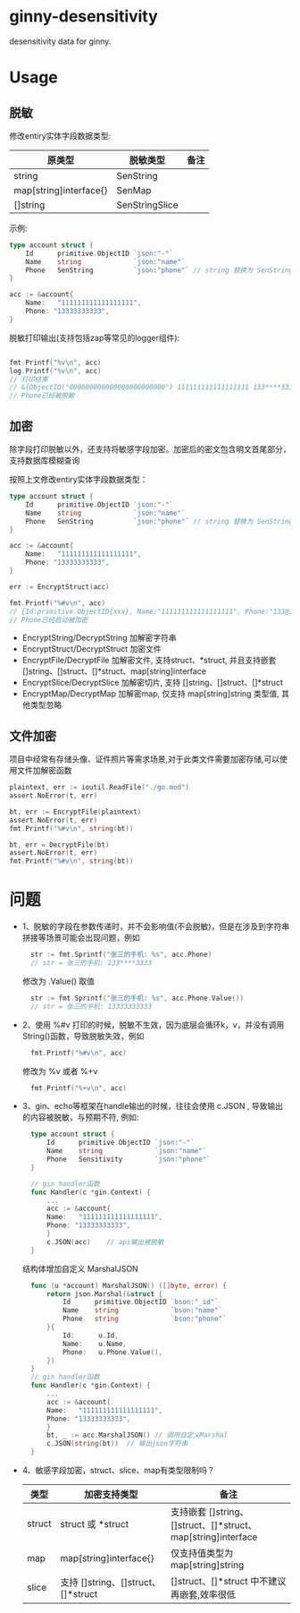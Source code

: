# ginny-desensitivity
desensitivity data for ginny.


# Usage

## 脱敏

修改entiry实体字段数据类型:

原类型 | 脱敏类型 | 备注 |
--- | --- | --- |
string | SenString | 
map[string]interface{} | SenMap
[]string | SenStringSlice

示例:

```go
type account struct {
    Id      primitive.ObjectID `json:"-"`
    Name    string             `json:"name"`  
    Phone   SenString          `json:"phone"` // string 替换为 SenString
}

acc := &account{
    Name:   "111111111111111111",
    Phone: "13333333333",
}

```

脱敏打印输出(支持包括zap等常见的logger组件):

```go

fmt.Printf("%v\n", acc) 
log.Printf("%v\n", acc) 
// 打印结果 
// &{ObjectID("000000000000000000000000") 111111111111111111 133****3333} 
// Phone已经被脱敏
```

## 加密

除字段打印脱敏以外，还支持将敏感字段加密。加密后的密文包含明文首尾部分，支持数据库模糊查询

按照上文修改entiry实体字段数据类型：

```go
type account struct {
    Id      primitive.ObjectID `json:"-"`
    Name    string             `json:"name"`  
    Phone   SenString          `json:"phone"` // string 替换为 SenString
}

acc := &account{
    Name:   "111111111111111111",
    Phone: "13333333333",
}

err := EncryptStruct(acc)

fmt.Printf("%#v\n", acc)
// {Id:primitive.ObjectID{xxx}, Name:"111111111111111111", Phone:"133@11@ENC@a150a459e38aa822866183ce2f00bcb4@Z/QfsY+PiDBSQ8Vj926qOA==@3333"}
// Phone已经自动被加密
```

* EncryptString/DecryptString 加解密字符串
* EncryptStruct/DecryptStruct 加密文件
* EncryptFile/DecryptFile 加解密文件, 支持struct、*struct, 并且支持嵌套 []string、[]struct、[]*struct、map[string]interface
* EncryptSlice/DecryptSlice 加解密切片, 支持 []string、[]struct、[]*struct
* EncryptMap/DecryptMap 加解密map, 仅支持 map[string]string 类型值, 其他类型忽略

## 文件加密

项目中经常有存储头像、证件照片等需求场景,对于此类文件需要加密存储,可以使用文件加解密函数


```go
plaintext, err := ioutil.ReadFile("./go.mod")
assert.NoError(t, err)

bt, err := EncryptFile(plaintext)
assert.NoError(t, err)
fmt.Printf("%#v\n", string(bt))

bt, err = DecryptFile(bt)
assert.NoError(t, err)
fmt.Printf("%#v\n", string(bt))
```

# 问题

- 1、脱敏的字段在参数传递时，并不会影响值(不会脱敏)，但是在涉及到字符串拼接等场景可能会出现问题，例如
  ```go
    str := fmt.Sprintf("张三的手机: %s", acc.Phone)
    // str = 张三的手机: 133****3333
  ```
  修改为 .Value() 取值
  ```go
    str := fmt.Sprintf("张三的手机: %s", acc.Phone.Value())
    // str = 张三的手机: 13333333333
  ```
- 2、使用 %#v 打印的时候，脱敏不生效，因为底层会循环k，v，并没有调用 String()函数，导致脱敏失效，例如
  ```go
    fmt.Printf("%#v\n", acc)
  ```
  修改为 %v 或者 %+v
  ```go
    fmt.Printf("%+v\n", acc)
  ```

- 3、gin、echo等框架在handle输出的时候，往往会使用 c.JSON , 导致输出的内容被脱敏，与预期不符, 例如:

  ```go
    type account struct {
        Id      primitive.ObjectID `json:"-"`
        Name    string             `json:"name"`
        Phone   Sensitivity        `json:"phone"`
    }

    // gin handler函数
    func Handler(c *gin.Context) {
        ...
        acc := &account{
        Name:   "111111111111111111",
        Phone: "13333333333",
        }
        c.JSON(acc)    // api输出被脱敏
    }
  ```
  结构体增加自定义 MarshalJSON
  ```go
    func (u *account) MarshalJSON() ([]byte, error) {
        return json.Marshal(&struct {
            Id      primitive.ObjectID `bson:"_id"`
            Name    string             `bson:"name"`
            Phone   string             `bson:"phone"`
        }{
            Id:      u.Id,
            Name:    u.Name,
            Phone:   u.Phone.Value(),
        })
    }
    // gin handler函数
    func Handler(c *gin.Context) {
        ...
        acc := &account{
        Name:   "111111111111111111",
        Phone: "13333333333",
        }
        bt, _ := acc.MarshalJSON() // 调用自定义Marshal
        c.JSON(string(bt))  // 输出json字符串
    }
  ```
- 4、敏感字段加密，struct、slice、map有类型限制吗？
  

    类型 | 加密支持类型 | 备注 |
    --- | --- | --- |
    struct | struct 或 *struct | 支持嵌套 []string、[]struct、[]*struct、map[string]interface
    map | map[string]interface{} | 仅支持值类型为 map[string]string 
    slice | 支持 []string、[]struct、[]*struct | []struct、[]*struct 中不建议再嵌套,效率很低